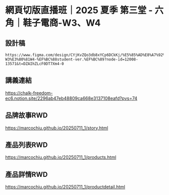 # 網頁切版直播班｜2025 夏季 第三堂 - 六角｜鞋子電商-W3、W4

## 設計稿 
```
https://www.figma.com/design/CYjKvZQo3db8xYCp6DCkKj/%E5%85%AD%E8%A7%92%EF%BD%9C%E9%9E%8B%E5%AD%90%E9%9B%BB%E5%95%86-W3%E3%80%81W4-%EF%BC%88student-ver.%EF%BC%89?node-id=12008-13571&t=DZAIhZLcF0DT7Xm4-0
```

## 講義連結
https://chalk-freedom-ec6.notion.site/2296ab47eb48809ca668e3137108eafd?pvs=74
 
## 品牌故事RWD 
https://marcochiu.github.io/20250711_1/story.html

## 產品列表RWD 
https://marcochiu.github.io/20250711_1/products.html

## 產品詳情RWD 
https://marcochiu.github.io/20250711_1/productdetail.html
